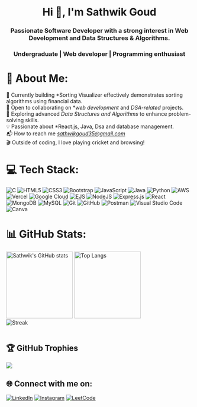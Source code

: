 <h1 align="center">Hi 👋, I'm Sathwik Goud</h1>
<h3 align="center">Passionate Software Developer with a strong interest in Web Development and Data Structures & Algorithms.</h3>
<h3 align="center">Undergraduate | Web developer | Programming enthusiast</h3>

# 💫 About Me:
🚀 Currently building *Sorting Visualizer effectively demonstrates sorting algorithms using financial data.<br>🤝 Open to collaborating on **web development* and *DSA-related* projects.<br>📖 Exploring advanced *Data Structures and Algorithms* to enhance problem-solving skills.<br>💡 Passionate about *React.js, Java, Dsa and database management.<br>📬 How to reach me *sathwikgoud35@gmail.com*<br>🎬 Outside of coding, I love playing cricket and browsing!  
 

# 💻 Tech Stack:
![C](https://img.shields.io/badge/c-%2300599C.svg?style=for-the-badge&logo=c&logoColor=white)
![HTML5](https://img.shields.io/badge/html5-%23E34F26.svg?style=for-the-badge&logo=html5&logoColor=white)
![CSS3](https://img.shields.io/badge/css3-%231572B6.svg?style=for-the-badge&logo=css3&logoColor=white)
![Bootstrap](https://img.shields.io/badge/Bootstrap-%23563D7C.svg?style=for-the-badge&logo=bootstrap&logoColor=white)
![JavaScript](https://img.shields.io/badge/javascript-%23323330.svg?style=for-the-badge&logo=javascript&logoColor=%23F7DF1E)
![Java](https://img.shields.io/badge/java-%23ED8B00.svg?style=for-the-badge&logo=openjdk&logoColor=white)
![Python](https://img.shields.io/badge/python-3670A0?style=for-the-badge&logo=python&logoColor=ffdd54)
![AWS](https://img.shields.io/badge/AWS-%23FF9900.svg?style=for-the-badge&logo=amazon-aws&logoColor=white)
![Vercel](https://img.shields.io/badge/vercel-%23000000.svg?style=for-the-badge&logo=vercel&logoColor=white)
![Google Cloud](https://img.shields.io/badge/GoogleCloud-%234285F4.svg?style=for-the-badge&logo=google-cloud&logoColor=white)
![EJS](https://img.shields.io/badge/ejs-%23B4CA65.svg?style=for-the-badge&logo=ejs&logoColor=black)
![NodeJS](https://img.shields.io/badge/node.js-6DA55F?style=for-the-badge&logo=node.js&logoColor=white)
![Express.js](https://img.shields.io/badge/express.js-%23404d59.svg?style=for-the-badge&logo=express&logoColor=%2361DAFB)
![React](https://img.shields.io/badge/react-%2320232a.svg?style=for-the-badge&logo=react&logoColor=%2361DAFB)
![MongoDB](https://img.shields.io/badge/MongoDB-%234ea94b.svg?style=for-the-badge&logo=mongodb&logoColor=white)
![MySQL](https://img.shields.io/badge/mysql-4479A1.svg?style=for-the-badge&logo=mysql&logoColor=white)
![Git](https://img.shields.io/badge/git-%23F05033.svg?style=for-the-badge&logo=git&logoColor=white)
![GitHub](https://img.shields.io/badge/github-%23121011.svg?style=for-the-badge&logo=github&logoColor=white)
![Postman](https://img.shields.io/badge/Postman-FF6C37?style=for-the-badge&logo=postman&logoColor=white)
![Visual Studio Code](https://img.shields.io/badge/Visual%20Studio%20Code-0078d7.svg?style=for-the-badge&logo=visual-studio-code&logoColor=white)
![Canva](https://img.shields.io/badge/Canva-%2300C4CC.svg?style=for-the-badge&logo=Canva&logoColor=white)
# 📊 GitHub Stats:
<p>
  <img height="180em" src="https://github-readme-stats-ten-gilt.vercel.app/api?username=Sathwik033&show_icons=true&count_private=true&theme=algolia" alt="Sathwik's GitHub stats" />  <img height="180em" src="https://github-readme-stats-ten-gilt.vercel.app/api/top-langs?username=Sathwik033&langs_count=10&show_icons=true&locale=en&layout=compact&theme=algolia" alt="Top Langs">
  <br>
  <img src="https://github-readme-streak-stats.herokuapp.com/?user=Sathwik033&theme=algolia&hide_border=false" alt="Streak">
  <br><br>
</p>

## 🏆 GitHub Trophies
![](https://github-profile-trophy.vercel.app/?username=Sathwik033&theme=radical&no-frame=false&no-bg=false&margin-w=4)
## 🌐 Connect with me on:
[![LinkedIn](https://img.shields.io/badge/LinkedIn-%230077B5.svg?logo=linkedin&logoColor=white)](https://www.linkedin.com/in/sathwik-thallapelli/)
[![Instagram](https://img.shields.io/badge/Instagram-%23E4405F.svg?logo=Instagram&logoColor=white)](https://www.instagram.com/mr._.sathwikk/)
[![LeetCode](https://img.shields.io/badge/LeetCode-%23FFA116.svg?logo=leetcode&logoColor=white)](https://leetcode.com/u/sathwik_033/)
